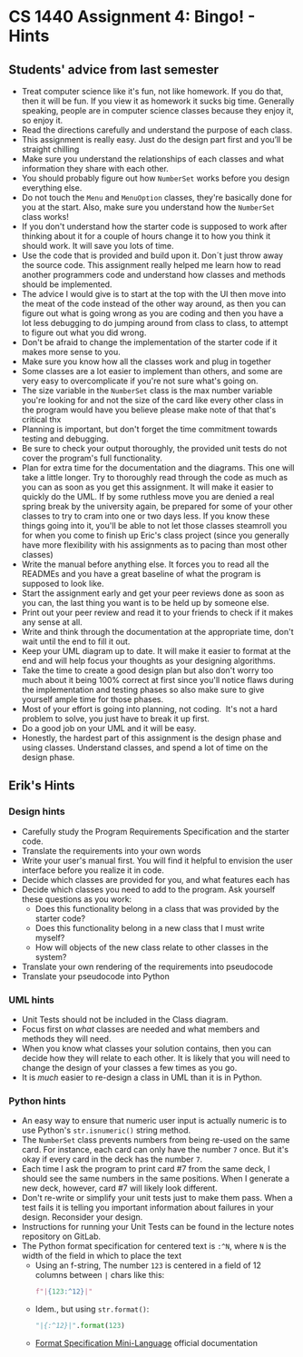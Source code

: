 # CS 1440 Assignment 4: Bingo! - Hints

## Students' advice from last semester

*   Treat computer science like it's fun, not like homework. If you do that, then it will be fun. If you view it as homework it sucks big time. Generally speaking, people are in computer science classes because they enjoy it, so enjoy it.
*   Read the directions carefully and understand the purpose of each class.
*   This assignment is really easy. Just do the design part first and you’ll be straight chilling
*   Make sure you understand the relationships of each classes and what information they share with each other.
*   You should probably figure out how `NumberSet` works before you design everything else.
*   Do not touch the `Menu` and `MenuOption` classes, they're basically done for you at the start. Also, make sure you understand how the `NumberSet` class works!
*   If you don't understand how the starter code is supposed to work after thinking about it for a couple of hours change it to how you think it should work. It will save you lots of time.
*   Use the code that is provided and build upon it. Don´t just throw away the source code. This assignment really helped me learn how to read another programmers code and understand how classes and methods should be implemented. 
*   The advice I would give is to start at the top with the UI then move into the meat of the code instead of the other way around, as then you can figure out what is going wrong as you are coding and then you have a lot less debugging to do jumping around from class to class, to attempt to figure out what you did wrong. 
*   Don't be afraid to change the implementation of the starter code if it makes more sense to you.
*   Make sure you know how all the classes work and plug in together
*   Some classes are a lot easier to implement than others, and some are very easy to overcomplicate if you're not sure what's going on.
*   The size variable in the `NumberSet` class is the max number variable you're looking for and not the size of the card like every other class in the program would have you believe please make note of that that's critical thx
*   Planning is important, but don't forget the time commitment towards testing and debugging.
*   Be sure to check your output thoroughly, the provided unit tests do not cover the program's full functionality.
*   Plan for extra time for the documentation and the diagrams. This one will take a little longer. Try to thoroughly read through the code as much as you can as soon as you get this assignment. It will make it easier to quickly do the UML. If by some ruthless move you are denied a real spring break by the university again, be prepared for some of your other classes to try to cram into one or two days less. If you know these things going into it, you'll be able to not let those classes steamroll you for when you come to finish up Eric's class project (since you generally have more flexibility with his assignments as to pacing than most other classes)
*   Write the manual before anything else. It forces you to read all the READMEs and you have a great baseline of what the program is supposed to look like.
*   Start the assignment early and get your peer reviews done as soon as you can, the last thing you want is to be held up by someone else.
*   Print out your peer review and read it to your friends to check if it makes any sense at all.
*   Write and think through the documentation at the appropriate time, don't wait until the end to fill it out.
*   Keep your UML diagram up to date. It will make it easier to format at the end and will help focus your thoughts as your designing algorithms. 
*   Take the time to create a good design plan but also don't worry too much about it being 100% correct at first since you'll notice flaws during the implementation and testing phases so also make sure to give yourself ample time for those phases.
*   Most of your effort is going into planning, not coding.  It's not a hard problem to solve, you just have to break it up first.
*   Do a good job on your UML and it will be easy.
*   Honestly, the hardest part of this assignment is the design phase and using classes. Understand classes, and spend a lot of time on the design phase.


## Erik's Hints

### Design hints

*   Carefully study the Program Requirements Specification and the starter
    code.
*   Translate the requirements into your own words
*   Write your user's manual first.  You will find it helpful to envision the
    user interface before you realize it in code.
*   Decide which classes are provided for you, and what features each has
*   Decide which classes you need to add to the program.  Ask yourself these
    questions as you work:
      * Does this functionality belong in a class that was provided by the
        starter code?
      * Does this functionality belong in a new class that I must write myself?
      * How will objects of the new class relate to other classes in the
        system?
*   Translate your own rendering of the requirements into pseudocode
*   Translate your pseudocode into Python



### UML hints

*   Unit Tests should not be included in the Class diagram.
*   Focus first on *what* classes are needed and what members and methods they
    will need.
*   When you know what classes your solution contains, then you can decide how
    they will relate to each other.  It is likely that you will need to change
    the design of your classes a few times as you go.
*   It is *much* easier to re-design a class in UML than it is in Python.



### Python hints

*   An easy way to ensure that numeric user input is actually numeric is to use
    Python's `str.isnumeric()` string method.
*   The `NumberSet` class prevents numbers from being re-used on the same card.
    For instance, each card can only have the number `7` once.  But it's okay
    if every card in the deck has the number `7`.
*   Each time I ask the program to print card #7 from the same deck, I should
    see the same numbers in the same positions.  When I generate a new deck,
    however, card #7 will likely look different.
*   Don't re-write or simplify your unit tests just to make them pass.  When a
    test fails it is telling you important information about failures in your
    design.  Reconsider your design.
*   Instructions for running your Unit Tests can be found in the lecture notes
    repository on GitLab.
*   The Python format specification for centered text is `:^N`, where `N` is the width of the field in which to place the text
    *   Using an f-string, The number `123` is centered in a field of 12 columns between `|` chars like this:
        ```python
        f"|{123:^12}|"
        ```
    *   Idem., but using `str.format()`:
        ```python
        "|{:^12}|".format(123)
        ```
    *   [Format Specification Mini-Language](https://docs.python.org/3/library/string.html#formatspec) official documentation
